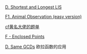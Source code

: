 [D. Shortest and Longest LIS](https://codeforces.com/contest/1304/problem/D)

[F1. Animal Observation (easy version)](https://codeforces.com/contest/1304/problem/F1)

[cf黄名大佬的题单](https://codeforces.com/blog/entry/55274)

[F - Enclosed Points](https://atcoder.jp/contests/abc136/tasks/abc136_f)

[D. Same GCDs](https://codeforces.com/contest/1295/problem/D) 欧拉函数的应用

